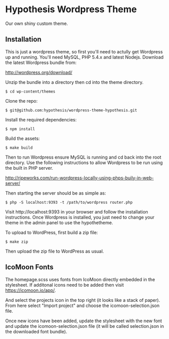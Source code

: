 Hypothesis Wordpress Theme
==========================

Our own shiny custom theme.

Installation
------------

This is just a wordpress theme, so first you'll need to actully get Wordpress
up and running. You'll need MySQL, PHP 5.4.x and latest Nodejs. Download the
latest Wordpress bundle from:

http://wordpress.org/download/

Unzip the bundle into a directory then cd into the theme directory.

    $ cd wp-content/themes

Clone the repo:

    $ git@github.com:hypothesis/wordpress-theme-hypothesis.git

Install the required dependencies:

    $ npm install

Build the assets:

    $ make build

Then to run Wordpress ensure MySQL is running and cd back into the root
directory. Use the following instructions to allow Wordpress to be run using
the built in PHP server.

http://ripeworks.com/run-wordpress-locally-using-phps-buily-in-web-server/

Then starting the server should be as simple as:

    $ php -S localhost:9393 -t /path/to/wordpress router.php

Visit http://localhost:9393 in your browser and follow the installation
instructions. Once Wordpress is installed, you just need to change your theme
in the admin panel to use the hypothetheme.

To upload to WordPress, first build a zip file:

    $ make zip

Then upload the zip file to WordPress as usual.

IcoMoon Fonts
-------------

The homepage.scss uses fonts from IcoMoon directly embedded in the stylesheet.
If additonal icons need to be added then visit https://icomoon.io/app/.

And select the projects icon in the top right (it looks like a stack of paper).
From here select "Import project" and choose the icomoon-selection.json file.

Once new icons have been added, update the stylesheet with the new font and
update the icomoon-selection.json file (it will be called selection.json in
the downloaded font bundle).
